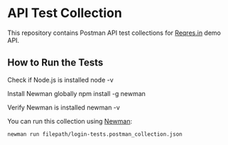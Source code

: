 # API Test Collection

This repository contains Postman API test collections for [Reqres.in](https://reqres.in) demo API.

## How to Run the Tests

Check if Node.js is installed
node -v

Install Newman globally
npm install -g newman

Verify Newman is installed
newman -v

You can run this collection using [Newman](https://www.npmjs.com/package/newman):

```bash
newman run filepath/login-tests.postman_collection.json
